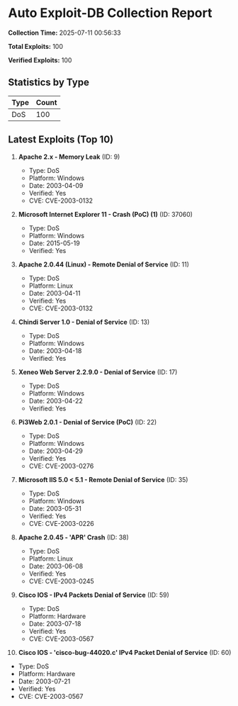 # Auto Exploit-DB Collection Report

**Collection Time:** 2025-07-11 00:56:33

**Total Exploits:** 100

**Verified Exploits:** 100

## Statistics by Type

| Type | Count |
|------|-------|
| DoS | 100 |

## Latest Exploits (Top 10)

1. **Apache 2.x - Memory Leak** (ID: 9)
   - Type: DoS
   - Platform: Windows
   - Date: 2003-04-09
   - Verified: Yes
   - CVE: CVE-2003-0132

2. **Microsoft Internet Explorer 11 - Crash (PoC) (1)** (ID: 37060)
   - Type: DoS
   - Platform: Windows
   - Date: 2015-05-19
   - Verified: Yes

3. **Apache 2.0.44 (Linux) - Remote Denial of Service** (ID: 11)
   - Type: DoS
   - Platform: Linux
   - Date: 2003-04-11
   - Verified: Yes
   - CVE: CVE-2003-0132

4. **Chindi Server 1.0 - Denial of Service** (ID: 13)
   - Type: DoS
   - Platform: Windows
   - Date: 2003-04-18
   - Verified: Yes

5. **Xeneo Web Server 2.2.9.0 - Denial of Service** (ID: 17)
   - Type: DoS
   - Platform: Windows
   - Date: 2003-04-22
   - Verified: Yes

6. **Pi3Web 2.0.1 - Denial of Service (PoC)** (ID: 22)
   - Type: DoS
   - Platform: Windows
   - Date: 2003-04-29
   - Verified: Yes
   - CVE: CVE-2003-0276

7. **Microsoft IIS 5.0 &lt; 5.1 - Remote Denial of Service** (ID: 35)
   - Type: DoS
   - Platform: Windows
   - Date: 2003-05-31
   - Verified: Yes
   - CVE: CVE-2003-0226

8. **Apache 2.0.45 - &#039;APR&#039; Crash** (ID: 38)
   - Type: DoS
   - Platform: Linux
   - Date: 2003-06-08
   - Verified: Yes
   - CVE: CVE-2003-0245

9. **Cisco IOS - IPv4 Packets Denial of Service** (ID: 59)
   - Type: DoS
   - Platform: Hardware
   - Date: 2003-07-18
   - Verified: Yes
   - CVE: CVE-2003-0567

10. **Cisco IOS - &#039;cisco-bug-44020.c&#039; IPv4 Packet Denial of Service** (ID: 60)
   - Type: DoS
   - Platform: Hardware
   - Date: 2003-07-21
   - Verified: Yes
   - CVE: CVE-2003-0567


